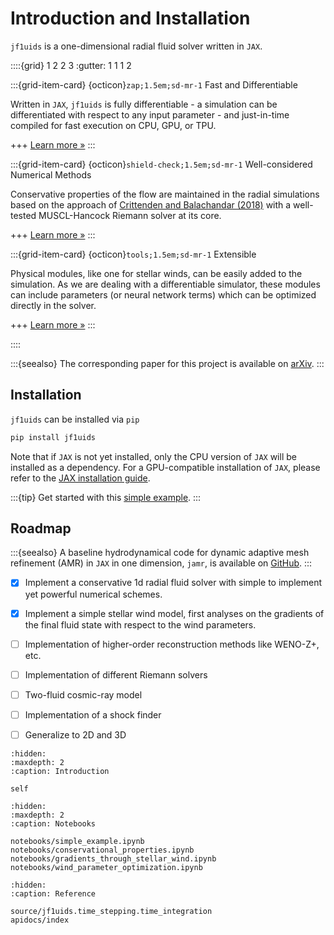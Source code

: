 # Introduction and Installation

`jf1uids` is a one-dimensional radial fluid solver written in `JAX`.


::::{grid} 1 2 2 3
:gutter: 1 1 1 2

:::{grid-item-card} {octicon}`zap;1.5em;sd-mr-1` Fast and Differentiable

Written in `JAX`, `jf1uids` is fully differentiable - a simulation can be differentiated with respect to any input parameter - and just-in-time compiled for fast execution on CPU, GPU, or TPU.

+++
[Learn more »](notebooks/gradients_through_stellar_wind.ipynb)
:::

:::{grid-item-card} {octicon}`shield-check;1.5em;sd-mr-1` Well-considered Numerical Methods

Conservative properties of the flow are maintained in the radial simulations based on the approach of [Crittenden and Balachandar (2018)](https://doi.org/10.1007/s00193-017-0784-y) with a well-tested MUSCL-Hancock Riemann solver at its core.

+++
[Learn more »](notebooks/conservational_properties.ipynb)
:::

:::{grid-item-card} {octicon}`tools;1.5em;sd-mr-1` Extensible

Physical modules, like one for stellar winds, can be easily added to the simulation. As we 
are dealing with a differentiable simulator, these modules can include parameters (or neural
network terms) which can be optimized directly in the solver.

+++
[Learn more »](notebooks/wind_parameter_optimization.ipynb)
:::

::::

:::{seealso}
The corresponding paper for this project is available on [arXiv](https://arxiv.org/abs/2410.23093).
:::

## Installation

`jf1uids` can be installed via `pip`

```bash
pip install jf1uids
```

Note that if `JAX` is not yet installed, only the CPU version of `JAX` will be installed
as a dependency. For a GPU-compatible installation of `JAX`, please refer to the
[JAX installation guide](https://jax.readthedocs.io/en/latest/installation.html).

:::{tip} Get started with this [simple example](notebooks/simple_example.ipynb).
:::

## Roadmap

:::{seealso}
A baseline hydrodynamical code for dynamic adaptive mesh refinement (AMR) in `JAX` in one dimension, `jamr`, is available on [GitHub](https://github.com/leo1200/jamr).
:::

- [x] Implement a conservative 1d radial fluid solver with simple to implement yet powerful numerical schemes.
- [x] Implement a simple stellar wind model, first analyses on the gradients of the final fluid state with respect to the wind parameters.
- [ ] Implementation of higher-order reconstruction methods like WENO-Z+, etc. 
- [ ] Implementation of different Riemann solvers
- [ ] Two-fluid cosmic-ray model
- [ ] Implementation of a shock finder
- [ ] Generalize to 2D and 3D


```{toctree}
:hidden:
:maxdepth: 2
:caption: Introduction

self
```

```{toctree}
:hidden:
:maxdepth: 2
:caption: Notebooks

notebooks/simple_example.ipynb
notebooks/conservational_properties.ipynb
notebooks/gradients_through_stellar_wind.ipynb
notebooks/wind_parameter_optimization.ipynb
```

```{toctree}
:hidden:
:caption: Reference

source/jf1uids.time_stepping.time_integration
apidocs/index
```